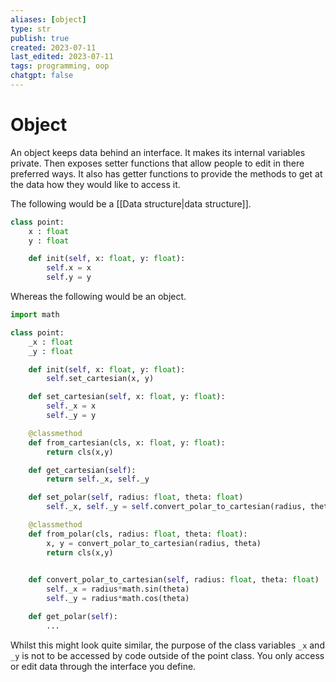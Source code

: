 ```yaml
---
aliases: [object]
type: str
publish: true
created: 2023-07-11
last_edited: 2023-07-11
tags: programming, oop
chatgpt: false
---
```

# Object

An object keeps data behind an interface. It makes its internal variables private. Then exposes setter functions that allow people to edit in there preferred ways. It also has getter functions to provide the methods to get at the data how they would like to access it.

The following would be a [[Data structure|data structure]].
```python
class point:
	x : float
	y : float

	def init(self, x: float, y: float):
		self.x = x
		self.y = y
```

Whereas the following would be an object.
```python
import math

class point:
	_x : float
	_y : float

	def init(self, x: float, y: float):
		self.set_cartesian(x, y)

	def set_cartesian(self, x: float, y: float):
		self._x = x
		self._y = y

	@classmethod 
	def from_cartesian(cls, x: float, y: float):
		return cls(x,y)

	def get_cartesian(self):
		return self._x, self._y

	def set_polar(self, radius: float, theta: float)
		self._x, self._y = self.convert_polar_to_cartesian(radius, theta)

	@classmethod
	def from_polar(cls, radius: float, theta: float):
		x, y = convert_polar_to_cartesian(radius, theta)
		return cls(x,y)
		

	def convert_polar_to_cartesian(self, radius: float, theta: float)
		self._x = radius*math.sin(theta)
		self._y = radius*math.cos(theta)

	def get_polar(self):
		...
```

Whilst this might look quite similar, the purpose of the class variables `_x` and `_y` is not to be accessed by code outside of the point class. You only access or edit data through the interface you define. 